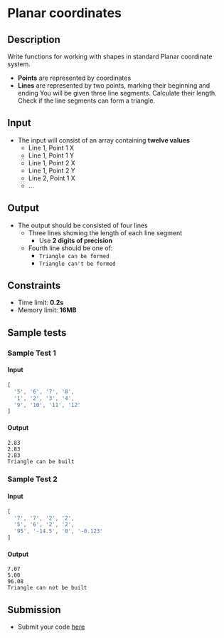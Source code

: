 # Planar coordinates

## Description
Write functions for working with shapes in standard Planar coordinate system.
  - **Points** are represented by coordinates
  - **Lines** are represented by two points, marking their beginning and ending
You will be given three line segments. Calculate their length.
Check if the line segments can form a triangle.

## Input
- The input will consist of an array containing **twelve values**
  - Line 1, Point 1 X
  - Line 1, Point 1 Y
  - Line 1, Point 2 X
  - Line 1, Point 2 Y
  - Line 2, Point 1 X
  - ...

## Output
- The output should be consisted of four lines
  - Three lines showing the length of each line segment
    - Use **2 digits of precision**
  - Fourth line should be one of:
    - `Triangle can be formed`
	- `Triangle can't be formed`

## Constraints
- Time limit: **0.2s**
- Memory limit: **16MB**

## Sample tests

### Sample Test 1

#### Input
```js
[
  '5', '6', '7', '8',
  '1', '2', '3', '4',
  '9', '10', '11', '12'
]
```

#### Output
```
2.83
2.83
2.83
Triangle can be built
```

### Sample Test 2

#### Input
```js
[
  '7', '7', '2', '2',
  '5', '6', '2', '2',
  '95', '-14.5', '0', '-0.123'
]
```

#### Output
```
7.07
5.00
96.08
Triangle can not be built
```

## Submission
- Submit your code [here](http://bgcoder.com/Contests/Compete/Index/362#0)
